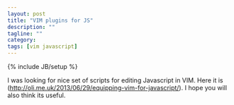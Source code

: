 ```yaml
---
layout: post
title: "VIM plugins for JS"
description: ""
tagline: ""
category: 
tags: [vim javascript]
---
```

{% include JB/setup %}

I was looking for nice set of scripts for editing Javascript in VIM.
Here it is (http://oli.me.uk/2013/06/29/equipping-vim-for-javascript/). I hope you 
will also think its useful.
